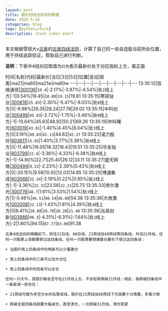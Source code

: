 ```yaml
---
layout: post
title: 股价四线法则实时数据
date: 2020-5-10
categories: blog
tags: [python,stock]
description: stock index alert
---
```



本文根据雪球大v[古泉](https://xueqiu.com/u/7148646888)的[古泉四线法则](https://xueqiu.com/7148646888/130498192)，计算了自己的一些自选股当前所处位置，用于持续追踪验证，帮助自己进行判断。

**说明**：下表中4线对应取值为`红色`表示最新价处于对应指标上方，属正面

时间|名称|代码|最新价|当日|3日|5日|位置|变动|距离|ma21|ma60|ma21w|ma60w
---|---|---|---|---|---|---|---|---
13:35:12|信维通信|[300136](https://xueqiu.com/S/SZ300136)|`19.4`|-2.17%|-3.87%|-4.54%|处`2`线上方|-1|0.54%|19.45|`18.80`|`19.15`|19.81
13:35:15|寒锐钴业|[300618](https://xueqiu.com/S/SZ300618)|`25.03`|-2.30%|-5.47%|-8.03%|处`0`线上方|0|-9.98%|26.35|28.24|27.78|29.02
13:35:15|中科创达|[300496](https://xueqiu.com/S/SZ300496)|`45.03`|-2.72%|-1.75%|-3.46%|处`0`线上方|-1|-13.64%|45.63|48.92|50.21|69.26
13:35:19|中科曙光|[603019](https://xueqiu.com/S/SH603019)|`43.81`|-1.40%|4.45%|8.04%|处`3`线上方|0|3.19%|`40.83`|`42.13`|44.62|`42.37`
13:35:22|诺力股份|[603611](https://xueqiu.com/S/SH603611)|`15.92`|1.40%|3.77%|3.39%|处`0`线上方|0|-11.48%|16.05|18.32|18.43|19.51
13:35:25|华友钴业|[603799](https://xueqiu.com/S/SH603799)|`22.4`|-3.36%|-4.33%|-6.38%|处`0`线上方|-1|-14.90%|22.71|25.40|26.12|33.11
13:35:27|盛天网络|[300494](https://xueqiu.com/S/SZ300494)|`9.22`|-2.23%|-2.39%|0.43%|处`0`线上方|0|-20.15%|9.58|10.92|12.03|14.85
13:35:29|博通集成|[603068](https://xueqiu.com/S/SH603068)|`22.34`|-2.19%|0.22%|0.85%|处`2`线上方|-1|-3.36%|`22.31`|22.56|`22.21`|25.73
13:35:33|帝尔激光|[300776](https://xueqiu.com/S/SZ300776)|`48.7`|1.61%|3.53%|1.54%|处`3`线上方|1|-0.46%|`46.51`|`48.54`|`46.88`|54.38
13:35:36|大族激光|[002008](https://xueqiu.com/S/SZ002008)|`22.13`|-1.43%|1.81%|4.39%|处`4`线上方|0|6.41%|`20.88`|`20.70`|`20.20`|`21.40`
13:35:36|兆易创新|[603986](https://xueqiu.com/S/SH603986)|`90.3`|-4.31%|-6.31%|-7.64%|处`2`线上方|-2|1.60%|94.15|`87.77`|`83.00`|91.38

```
古泉4线法则的精髓如下。抓住21日线、60日线、21周线及60周线等四条线，外加21月线，任何一只股票上涨都要穿过这四条线，任何一只股票要想爆雷也要先下穿过这四条线：

+ 当股价爬上四条线中的两条可以少量建仓

+ 爬上四条线中的三条可以加大仓位

+ 爬上四条线中的四条可以全仓

任何一只大牛，其股价都会坚守在21月线上方，不会轻易跌破21月线；相反，每跌破四条线中一条就减一些仓位：

+ 21周线可做为多空分水岭及警戒线，股价在21周线及60周线下方就要十分慎重，多看少做

+ 跌破全部四条线就要大幅减仓，甚至清仓，一旦跌破21月线，清仓观望
```